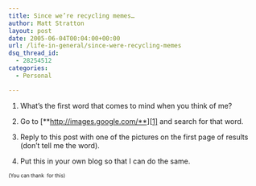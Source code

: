 ```yaml
---
title: Since we’re recycling memes…
author: Matt Stratton
layout: post
date: 2005-06-04T00:04:00+00:00
url: /life-in-general/since-were-recycling-memes
dsq_thread_id:
  - 28254512
categories:
  - Personal

---
```

1. What&#8217;s the first word that comes to mind when you think of me?

2. Go to [**http://images.google.com/**][1] and search for that word.

3. Reply to this post with one of the pictures on the first page of results (don&#8217;t tell me the word).

4. Put this in your own blog so that I can do the same.

<font size="1">(You can thank &nbsp;for this)</font>

 [1]: http://images.google.com/